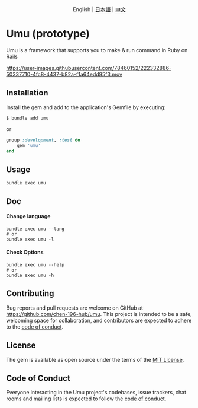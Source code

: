 <div align="center">
    English | <a href="https://github.com/chen-196-hub/umu/blob/main/README.ja.md">日本語</a> | <a href="https://github.com/chen-196-hub/umu/blob/main/README.zh.md">中文</a>
</div>

# Umu (prototype)

Umu is a framework that supports you to make & run command in Ruby on Rails



https://user-images.githubusercontent.com/78460152/222332886-50337710-4fc8-4437-b82a-f1a64edd95f3.mov


## Installation

Install the gem and add to the application's Gemfile by executing:

    $ bundle add umu

or
```ruby
group :development, :test do
    gem 'umu'
end
```
## Usage
    bundle exec umu 

## Doc

#### Change language
```
bundle exec umu --lang
# or
bundle exec umu -l
```
#### Check Options
```
bundle exec umu --help
# or
bundle exec umu -h
```

## Contributing

Bug reports and pull requests are welcome on GitHub at https://github.com/chen-196-hub/umu. This project is intended to be a safe, welcoming space for collaboration, and contributors are expected to adhere to the [code of conduct](https://github.com/chen-196-hub/umu/blob/main/CODE_OF_CONDUCT.md).

## License

The gem is available as open source under the terms of the [MIT License](https://opensource.org/licenses/MIT).

## Code of Conduct

Everyone interacting in the Umu project's codebases, issue trackers, chat rooms and mailing lists is expected to follow the [code of conduct](https://github.com/chen-196-hub/umu/blob/main/CODE_OF_CONDUCT.md).

